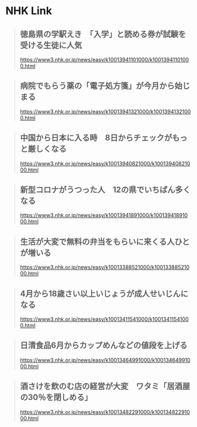 # NHK Link

> ## 徳島県の学駅えき　「入学」と読める券が試験を受ける生徒に人気
> https://www3.nhk.or.jp/news/easy/k10013941101000/k10013941101000.html

> ## 病院でもらう薬の「電子処方箋」が今月から始じまる
> https://www3.nhk.or.jp/news/easy/k10013941321000/k10013941321000.html


> ## 中国から日本に入る時　8日からチェックがもっと厳しくなる
> https://www3.nhk.or.jp/news/easy/k10013940821000/k10013940821000.html

> ## 新型コロナがうつった人　12の県でいちばん多くなる
> https://www3.nhk.or.jp/news/easy/k10013941891000/k10013941891000.html

> ## 生活が大変で無料の弁当をもらいに来くる人ひとが増いる
> https://www3.nhk.or.jp/news/easy/k10013388521000/k10013388521000.html

> ## 4月から18歳さい以上いじょうが成人せいじんになる
> https://www3.nhk.or.jp/news/easy/k10013411541000/k10013411541000.html

> ## 日清食品6月からカップめんなどの値段を上げる
> https://www3.nhk.or.jp/news/easy/k10013464991000/k10013464991000.html

> ## 酒さけを飲のむ店の経営が大変　ワタミ「居酒屋の30％を閉しめる」
> https://www3.nhk.or.jp/news/easy/k10013482291000/k10013482291000.html

